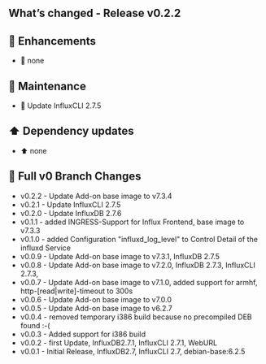 ## What’s changed - Release v0.2.2

## 🚀 Enhancements

- 🚀 none

## 🧰 Maintenance

- 🧰 Update InfluxCLI 2.7.5

## ⬆️ Dependency updates

- ⬆️ none

## 📖 Full v0 Branch Changes

- v0.2.2 - Update Add-on base image to v7.3.4
- v0.2.1 - Update InfluxCLI 2.7.5
- v0.2.0 - Update InfluxDB 2.7.6
- v0.1.1 - added INGRESS-Support for Influx Frontend, base image to v7.3.3
- v0.1.0 - added Configuration "influxd_log_level" to Control Detail of the influxd Service
- v0.0.9 - Update Add-on base image to v7.3.1, InfluxDB 2.7.5
- v0.0.8 - Update Add-on base image to v7.2.0, InfluxDB 2.7.3, InfluxCLI 2.7.3,
- v0.0.7 - Update Add-on base image to v7.1.0, added support for armhf, http-[read|write]-timeout to 300s
- v0.0.6 - Update Add-on base image to v7.0.0
- v0.0.5 - Update Add-on base image to v6.2.7
- v0.0.4 - removed temporary i386 build because no precompiled DEB found :-(
- v0.0.3 - Added support for i386 build
- v0.0.2 - first Update, InfluxDB2.7.1, InfluxCLI 2.7.1, WebURL
- v0.0.1 - Initial Release, InfluxDB2.7, InfluxCLI 2.7, debian-base:6.2.5
